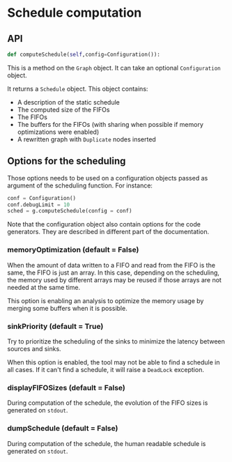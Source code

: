 # Schedule computation

## API

```python
def computeSchedule(self,config=Configuration()):
```

This is a method on the `Graph` object. It can take an optional `Configuration` object.

It returns a `Schedule` object. This object contains:

* A description of the static schedule
* The computed size of the FIFOs
* The FIFOs
* The buffers for the FIFOs (with sharing when possible if memory optimizations were enabled)
* A rewritten graph with `Duplicate` nodes inserted

## Options for the scheduling

Those options needs to be used on a configuration objects passed as argument of the scheduling function. For instance:

```python
conf = Configuration()
conf.debugLimit = 10
sched = g.computeSchedule(config = conf)
```

Note that the configuration object also contain options for the code generators. They are described in different part of the documentation.

### memoryOptimization (default = False)

When the amount of data written to a FIFO and read from the FIFO is the same, the FIFO is just an array. In this case, depending on the scheduling, the memory used by different arrays may be reused if those arrays are not needed at the same time.

This option is enabling an analysis to optimize the memory usage by merging some buffers when it is possible.

### sinkPriority (default = True)

Try to prioritize the scheduling of the sinks to minimize the latency between sources and sinks.

When  this option is enabled, the tool may not be able to find a schedule in all cases. If it can't find a schedule, it will raise a `DeadLock` exception.

### displayFIFOSizes (default = False)

During computation of the schedule, the evolution of the FIFO sizes is generated on `stdout`.

### dumpSchedule (default = False)

During computation of the schedule, the human readable schedule is generated on `stdout`.
